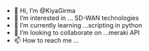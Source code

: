 - 👋 Hi, I’m @KiyaGirma 
- 👀 I’m interested in ... SD-WAN technologies
- 🌱 I’m currently learning ...scripting in python
- 💞️ I’m looking to collaborate on ...meraki API 
- 📫 How to reach me ...

<!---
KiyaGirma/KiyaGirma is a ✨ special ✨ repository because its `README.md` (this file) appears on your GitHub profile.
You can click the Preview link to take a look at your changes.
--->
